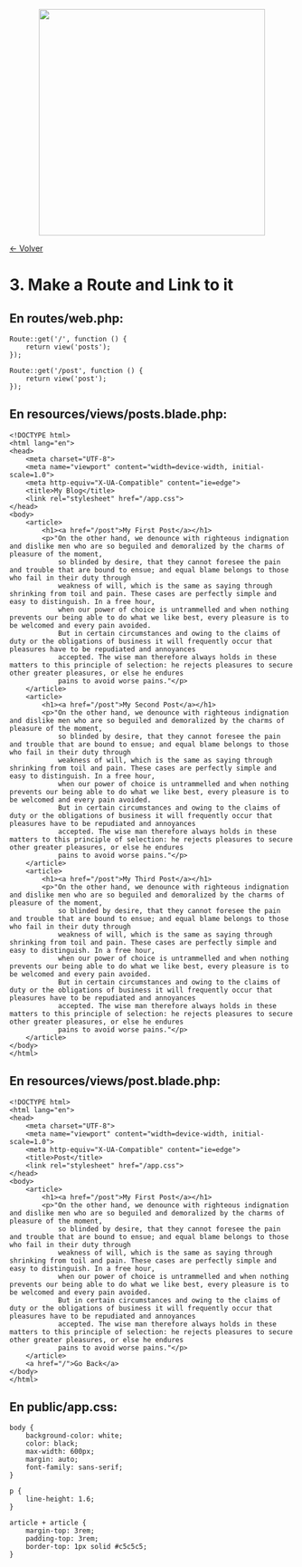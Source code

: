 <p align="center"><a href="https://laravel.com" target="_blank"><img src="https://raw.githubusercontent.com/laravel/art/master/logo-lockup/5%20SVG/2%20CMYK/1%20Full%20Color/laravel-logolockup-cmyk-red.svg" width="400"></a></p>

[<- Volver](../../README.md)

# 3. Make a Route and Link to it

## En routes/web.php:

    Route::get('/', function () {
        return view('posts');
    });

    Route::get('/post', function () {
        return view('post');
    });

## En resources/views/posts.blade.php:

    <!DOCTYPE html>
    <html lang="en">
    <head>
        <meta charset="UTF-8">
        <meta name="viewport" content="width=device-width, initial-scale=1.0">
        <meta http-equiv="X-UA-Compatible" content="ie=edge">
        <title>My Blog</title>
        <link rel="stylesheet" href="/app.css">
    </head>
    <body>
        <article>
            <h1><a href="/post">My First Post</a></h1>
            <p>"On the other hand, we denounce with righteous indignation and dislike men who are so beguiled and demoralized by the charms of pleasure of the moment, 
                so blinded by desire, that they cannot foresee the pain and trouble that are bound to ensue; and equal blame belongs to those who fail in their duty through 
                weakness of will, which is the same as saying through shrinking from toil and pain. These cases are perfectly simple and easy to distinguish. In a free hour, 
                when our power of choice is untrammelled and when nothing prevents our being able to do what we like best, every pleasure is to be welcomed and every pain avoided. 
                But in certain circumstances and owing to the claims of duty or the obligations of business it will frequently occur that pleasures have to be repudiated and annoyances 
                accepted. The wise man therefore always holds in these matters to this principle of selection: he rejects pleasures to secure other greater pleasures, or else he endures 
                pains to avoid worse pains."</p>
        </article>
        <article>
            <h1><a href="/post">My Second Post</a></h1>
            <p>"On the other hand, we denounce with righteous indignation and dislike men who are so beguiled and demoralized by the charms of pleasure of the moment, 
                so blinded by desire, that they cannot foresee the pain and trouble that are bound to ensue; and equal blame belongs to those who fail in their duty through 
                weakness of will, which is the same as saying through shrinking from toil and pain. These cases are perfectly simple and easy to distinguish. In a free hour, 
                when our power of choice is untrammelled and when nothing prevents our being able to do what we like best, every pleasure is to be welcomed and every pain avoided. 
                But in certain circumstances and owing to the claims of duty or the obligations of business it will frequently occur that pleasures have to be repudiated and annoyances 
                accepted. The wise man therefore always holds in these matters to this principle of selection: he rejects pleasures to secure other greater pleasures, or else he endures 
                pains to avoid worse pains."</p>
        </article>
        <article>
            <h1><a href="/post">My Third Post</a></h1>
            <p>"On the other hand, we denounce with righteous indignation and dislike men who are so beguiled and demoralized by the charms of pleasure of the moment, 
                so blinded by desire, that they cannot foresee the pain and trouble that are bound to ensue; and equal blame belongs to those who fail in their duty through 
                weakness of will, which is the same as saying through shrinking from toil and pain. These cases are perfectly simple and easy to distinguish. In a free hour, 
                when our power of choice is untrammelled and when nothing prevents our being able to do what we like best, every pleasure is to be welcomed and every pain avoided. 
                But in certain circumstances and owing to the claims of duty or the obligations of business it will frequently occur that pleasures have to be repudiated and annoyances 
                accepted. The wise man therefore always holds in these matters to this principle of selection: he rejects pleasures to secure other greater pleasures, or else he endures 
                pains to avoid worse pains."</p>
        </article>
    </body>
    </html>

## En resources/views/post.blade.php:

    <!DOCTYPE html>
    <html lang="en">
    <head>
        <meta charset="UTF-8">
        <meta name="viewport" content="width=device-width, initial-scale=1.0">
        <meta http-equiv="X-UA-Compatible" content="ie=edge">
        <title>Post</title>
        <link rel="stylesheet" href="/app.css">
    </head>
    <body>
        <article>
            <h1><a href="/post">My First Post</a></h1>
            <p>"On the other hand, we denounce with righteous indignation and dislike men who are so beguiled and demoralized by the charms of pleasure of the moment, 
                so blinded by desire, that they cannot foresee the pain and trouble that are bound to ensue; and equal blame belongs to those who fail in their duty through 
                weakness of will, which is the same as saying through shrinking from toil and pain. These cases are perfectly simple and easy to distinguish. In a free hour, 
                when our power of choice is untrammelled and when nothing prevents our being able to do what we like best, every pleasure is to be welcomed and every pain avoided. 
                But in certain circumstances and owing to the claims of duty or the obligations of business it will frequently occur that pleasures have to be repudiated and annoyances 
                accepted. The wise man therefore always holds in these matters to this principle of selection: he rejects pleasures to secure other greater pleasures, or else he endures 
                pains to avoid worse pains."</p>
        </article>
        <a href="/">Go Back</a>
    </body>
    </html>

## En public/app.css:

    body {
        background-color: white;
        color: black;
        max-width: 600px;
        margin: auto;
        font-family: sans-serif;
    }

    p {
        line-height: 1.6;
    }

    article + article {
        margin-top: 3rem;
        padding-top: 3rem;
        border-top: 1px solid #c5c5c5;
    }